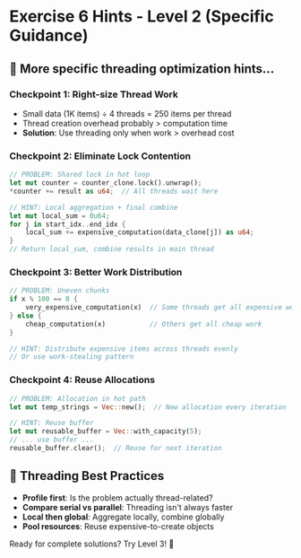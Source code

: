 # Exercise 6 Hints - Level 2 (Specific Guidance)

## 🎯 More specific threading optimization hints...

### Checkpoint 1: Right-size Thread Work
- Small data (1K items) ÷ 4 threads = 250 items per thread
- Thread creation overhead probably > computation time
- **Solution**: Use threading only when work > overhead cost

### Checkpoint 2: Eliminate Lock Contention
```rust
// PROBLEM: Shared lock in hot loop
let mut counter = counter_clone.lock().unwrap();
*counter += result as u64;  // All threads wait here

// HINT: Local aggregation + final combine
let mut local_sum = 0u64;
for j in start_idx..end_idx {
    local_sum += expensive_computation(data_clone[j]) as u64;
}
// Return local_sum, combine results in main thread
```

### Checkpoint 3: Better Work Distribution
```rust
// PROBLEM: Uneven chunks
if x % 100 == 0 {
    very_expensive_computation(x)  // Some threads get all expensive work
} else {
    cheap_computation(x)           // Others get all cheap work
}

// HINT: Distribute expensive items across threads evenly
// Or use work-stealing pattern
```

### Checkpoint 4: Reuse Allocations
```rust
// PROBLEM: Allocation in hot path
let mut temp_strings = Vec::new();  // New allocation every iteration

// HINT: Reuse buffer
let mut reusable_buffer = Vec::with_capacity(5);
// ... use buffer ...
reusable_buffer.clear();  // Reuse for next iteration
```

## 🚀 Threading Best Practices
- **Profile first**: Is the problem actually thread-related?
- **Compare serial vs parallel**: Threading isn't always faster
- **Local then global**: Aggregate locally, combine globally
- **Pool resources**: Reuse expensive-to-create objects

Ready for complete solutions? Try Level 3! 🚀